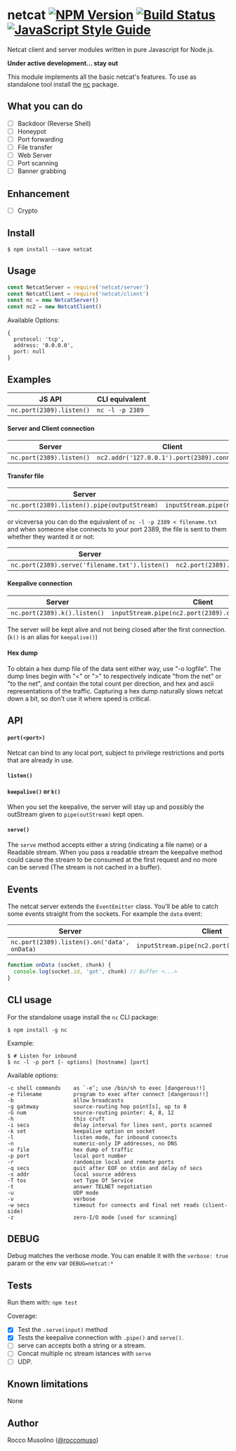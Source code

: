 # netcat [![NPM Version](https://img.shields.io/npm/v/netcat.svg)](https://www.npmjs.com/package/netcat) [![Build Status](https://travis-ci.org/roccomuso/netcat.svg?branch=master)](https://travis-ci.org/roccomuso/netcat) [![JavaScript Style Guide](https://img.shields.io/badge/code_style-standard-brightgreen.svg)](https://standardjs.com)

Netcat client and server modules written in pure Javascript for Node.js.

**Under active development... stay out**

This module implements all the basic netcat's features. To use as standalone tool install the [nc](https://github.com/roccomuso/nc) package.

## What you can do

- [ ] Backdoor (Reverse Shell)
- [ ] Honeypot
- [ ] Port forwarding
- [ ] File transfer
- [ ] Web Server
- [ ] Port scanning
- [ ] Banner grabbing

## Enhancement

- [ ] Crypto

## Install

    $ npm install --save netcat

## Usage

```javascript
const NetcatServer = require('netcat/server')
const NetcatClient = require('netcat/client')
const nc = new NetcatServer()
const nc2 = new NetcatClient()
```

Available Options:

```
{
  protocol: 'tcp',
  address: '0.0.0.0',
  port: null
}
```

## Examples

| JS API              | CLI equivalent                     |
|---------------------|------------------------------------|
|`nc.port(2389).listen()` | `nc -l -p 2389` |

#### Server and Client connection

| Server                 | Client                     |
|------------------------|------------------------------------|
|`nc.port(2389).listen()`|`nc2.addr('127.0.0.1').port(2389).connect()`|

#### Transfer file

| Server              | Client                    |
|---------------------|------------------------------------|
|`nc.port(2389).listen().pipe(outputStream)`|`inputStream.pipe(nc2.port(2389).connect().stream())`|

or viceversa you can do the equivalent of `nc -l -p 2389 < filename.txt` and when someone else connects to your port 2389, the file is sent to them whether they wanted it or not:

| Server              | Client                    |
|---------------------|------------------------------------|
|`nc.port(2389).serve('filename.txt').listen()`|`nc2.port(2389).connect().pipe(outputStream)`|

#### Keepalive connection

| Server              | Client                    |
|---------------------|------------------------------------|
|`nc.port(2389).k().listen()`|`inputStream.pipe(nc2.port(2389).connect().stream())`|

The server will be kept alive and not being closed after the first connection. (`k()` is an alias for `keepalive()`)

#### Hex dump

To obtain a hex dump file of the data sent either way, use "-o logfile".
The dump lines begin with "<" or ">" to respectively indicate "from the net" or "to the net", and contain the total count per direction, and hex and ascii representations of the traffic. Capturing a hex dump naturally slows netcat
down a bit, so don't use it where speed is critical.




## API

#### `port(<port>)`

Netcat can bind to any local port, subject to privilege restrictions and ports that are already in use.

#### `listen()`

#### `keepalive()` or `k()`

When you set the keepalive, the server will stay up and possibly the outStream given to `pipe(outStream)` kept open.

#### `serve()`

The `serve` method accepts either a string (indicating a file name) or a Readable stream.
When you pass a readable stream the keepalive method could cause the stream to be consumed at the first request and no more can be served (The stream is not cached in a buffer).

## Events

The netcat server extends the `EventEmitter` class. You'll be able to catch some events straight from the sockets. For example the `data` event:

| Server              | Client                    |
|---------------------|------------------------------------|
|`nc.port(2389).listen().on('data', onData)`|`inputStream.pipe(nc2.port(2389).connect())`|

```javascript
function onData (socket, chunk) {
  console.log(socket.id, 'got', chunk) // Buffer <...>
}
```

## CLI usage

For the standalone usage install the `nc` CLI package:

    $ npm install -g nc

Example:

    $ # Listen for inbound
    $ nc -l -p port [- options] [hostname] [port]


Available options:


```
-c shell commands    as `-e’; use /bin/sh to exec [dangerous!!]
-e filename          program to exec after connect [dangerous!!]
-b                   allow broadcasts
-g gateway           source-routing hop point[s], up to 8
-G num               source-routing pointer: 4, 8, 12
-h                   this cruft
-i secs              delay interval for lines sent, ports scanned
-k set               keepalive option on socket
-l                   listen mode, for inbound connects
-n                   numeric-only IP addresses, no DNS
-o file              hex dump of traffic
-p port              local port number
-r                   randomize local and remote ports
-q secs              quit after EOF on stdin and delay of secs
-s addr              local source address
-T tos               set Type Of Service
-t                   answer TELNET negotiation
-u                   UDP mode
-v                   verbose
-w secs              timeout for connects and final net reads (client-side)
-z                   zero-I/O mode [used for scanning]
```

## DEBUG

Debug matches the verbose mode.
You can enable it with the `verbose: true` param or the env var `DEBUG=netcat:*`

## Tests

Run them with: `npm test`

Coverage:

- [x] Test the `.serve(input)` method
- [x] Tests the keepalive connection with `.pipe()` and `serve()`.
- [ ] serve can accepts both a string or a stream.
- [ ] Concat multiple nc stream istances with `serve`
- [ ] UDP.

## Known limitations

None

## Author

Rocco Musolino ([@roccomuso](https://twitter.com/roccomuso))
